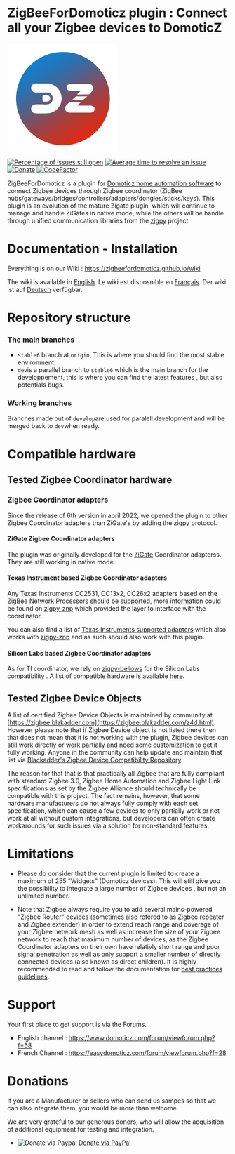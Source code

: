 # ZigBeeForDomoticz plugin : Connect all your Zigbee devices to DomoticZ

![Zigbee for Domoticz](https://github.com/zigbeefordomoticz/Domoticz-Zigbee/blob/stable6/images/Z4D-200.png?raw=true )

[![Percentage of issues still open](http://isitmaintained.com/badge/open/zigbeefordomoticz/Domoticz-Zigbee.svg)](http://isitmaintained.com/project/zigbeefordomoticz/Domoticz-Zigbee "Percentage of issues still open")
[![Average time to resolve an issue](http://isitmaintained.com/badge/resolution/zigbeefordomoticz/Domoticz-Zigbee.svg)](http://isitmaintained.com/project/zigbeefordomoticz/Domoticz-Zigbee "Average time to resolve an issue")
[![Donate](https://img.shields.io/badge/Donate-PayPal-green.svg)](https://paypal.me/pipiche "Donate via PayPal")
[![CodeFactor](https://www.codefactor.io/repository/github/zigbeefordomoticz/domoticz-zigbee/badge/stable6)](https://www.codefactor.io/repository/github/zigbeefordomoticz/domoticz-zigbee/overview/stable6)

ZigBeeForDomoticz is a plugin for [Domoticz home automation software](https://www.domoticz.com/) to connect Zigbee devices through Zigbee coordinator (ZigBee hubs/gateways/bridges/controllers/adapters/dongles/sticks/keys).
This plugin is an evolution of the mature Zigate plugin, which will continue to manage and handle ZiGates in native mode, while the others will be handle through unified communication libraries from the [zigpy](https://github.com/zigpy/zigpy) project.

# Documentation - Installation

Everything is on our Wiki : <https://zigbeefordomoticz.github.io/wiki>

The wiki is available in [English](https://zigbeefordomoticz.github.io/wiki/en-eng/).
Le wiki est disposnible en [Français](https://zigbeefordomoticz.github.io/wiki/fr-fr/).
Der wiki ist auf [Deutsch](https://zigbeefordomoticz.github.io/wiki/nl-dut/) verfügbar.

# Repository structure

### The main branches

* `stable6` branch at `origin`, This is where you should find the most stable environment.
* `dev`is a parallel branch to `stable6` which is the main branch for the developpement, this is where you can find the latest features , but also potentials bugs.

### Working branches

Branches made out of `develop`are used for paralell development and will be merged back to `dev`when ready.

# Compatible hardware

## Tested Zigbee Coordinator hardware

### Zigbee Coordinator adapters

Since the release of 6th version in april 2022, we opened the plugin to other Zigbee Coordinator adapters than ZiGate's by adding the zigpy protocol.

#### ZiGate Zigbee Coordinator adapters

The plugin was originally developed for the [ZiGate](https://zigate.fr) Coordinator adapterss. They are still working in native mode.

#### Texas Instrument based Zigbee Coordinator adapters

Any Texas Instruments CC2531, CC13x2, CC26x2 adapters based on the [ZigBee Network Processors](http://dev.ti.com/tirex/content/simplelink_zigbee_sdk_plugin_2_20_00_06/docs/zigbee_user_guide/html/zigbee/introduction.html ) should be supported, more information could be found on [zigpy-znp](https://github.com/zigpy/zigpy-znp) which provided the layer to interface with the coordinator.

You can also find a list of [Texas Instruments supported adapters](https://www.zigbee2mqtt.io/guide/adapters/#recommended) which also works with [zigpy-znp](https://github.com/zigpy/zigpy-znp) and as such should also work with this plugin.

#### Silicon Labs based Zigbee Coordinator adapters

As for TI coordinator, we rely on [zigpy-bellows](https://github.com/zigpy/bellows) for the Silicon Labs compatibility . A list of compatible hardware is available [here](https://github.com/zigpy/bellows#hardware-requirement).

## Tested Zigbee Device Objects

A list of certified Zigbee Device Objects is maintained by community at [https://zigbee.blakadder.com](https://zigbee.blakadder.com/z4d.html). However please note that if Zigbee Device object is not listed there then that does not mean that it is not working with the plugin, Zigbee devices can still work directly or work partially and need some customization to get it fully working. Anyone in the community can help update and maintain that list via [Blackadder's Zigbee Device Compatibility Repository](https://github.com/blakadder/zigbee).

The reason for that that is that practically all Zigbee that are fully compliant with standard Zigbee 3.0, Zigbee Home Automation and Zigbee Light Link specifications as set by the Zigbee Alliance should technically be compatible with this project. The fact remains, however, that some hardware manufacturers do not always fully comply with each set specification, which can cause a few devices to only partially work or not work at all without custom integrations, but developers can often create workarounds for such issues via a solution for non-standard features. 

# Limitations

* Please do consider that the current plugin is limited to create a maximum of 255 "Widgets" (Domoticz devices).  This will still give you the possibility to integrate a large number of Zigbee devices , but not an unlimited number.

* Note that Zigbee always require you to add several mains-powered "Zigbee Router" devices (sometimes also refered to as Zigbee repeater and Zigbee extender) in order to extend reach range and coverage of your Zigbee network mesh as well as increase the size of your Zigbee network to reach that maximum number of devices, as the Zigbee Coordinator adapters on their own have relativly short range and poor signal penetration as well as only support a smaller number of directly connected devices (also known as direct children). It is highly recommended to read and follow the documentation for [best practices guidelines](https://zigbeefordomoticz.github.io/wiki/en-eng/HowTo_Build-a-ZigBee-network.html).

# Support

Your first place to get support is via the Forums.

* English channel : <https://www.domoticz.com/forum/viewforum.php?f=68>
* French Channel : <https://easydomoticz.com/forum/viewforum.php?f=28>

# Donations

If you are a Manufacturer or sellers who can send us sampes so that we can also integrate them, you would be more than welcome.

We are very grateful to our generous donors, who will allow the acquisition of additional equipment for testing and integration.


* <img src="https://www.pipiche.fr//pp.svg" width="24" height="24" alt="Donate via Paypal"/> <a href="https://paypal.me/pipiche">Donate via PayPal</a>
<br/>
